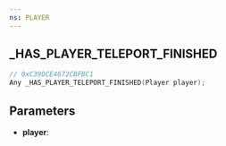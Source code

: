 ```yaml
---
ns: PLAYER
---
```

## _HAS_PLAYER_TELEPORT_FINISHED

```c
// 0xC39DCE4672CBFBC1
Any _HAS_PLAYER_TELEPORT_FINISHED(Player player);
```

## Parameters
* **player**:
